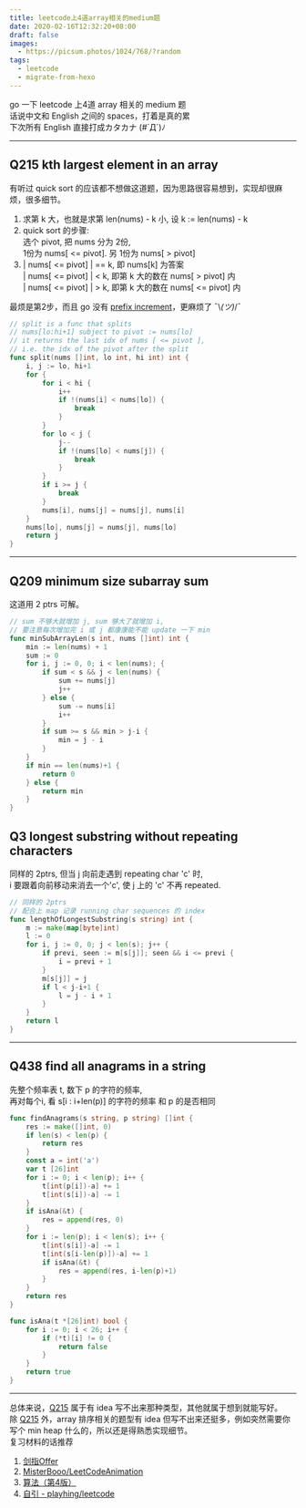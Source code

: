 ```yaml
---
title: leetcode上4道array相关的medium题
date: 2020-02-16T12:32:20+08:00
draft: false
images: 
  - https://picsum.photos/1024/768/?random
tags: 
  - leetcode
  - migrate-from-hexo
---
```


go 一下 leetcode 上4道 array 相关的 medium 题\
话说中文和 English 之间的 spaces，打着是真的累\
下次所有 English 直接打成カタカナ (#`Д´)ﾉ

---

## Q215 kth largest element in an array
有听过 quick sort 的应该都不想做这道题，因为思路很容易想到，实现却很麻烦，很多细节。
1. 求第 k 大，也就是求第 len(nums) - k 小, 设 k := len(nums) - k
2. quick sort 的步骤:\
选个 pivot, 把 nums 分为 2份,\
1份为 nums[ <= pivot]. 另 1份为 nums[ > pivot]
3. | nums[ <= pivot] | == k, 即 nums[k] 为答案\
| nums[ <= pivot] | < k, 即第 k 大的数在 nums[ > pivot] 内\
| nums[ <= pivot] | > k, 即第 k 大的数在 nums[ <= pivot] 内

最烦是第2步，而且 go 没有 [prefix increment](https://golang.org/doc/faq#inc_dec)，更麻烦了 ¯\\_(ツ)_/¯
```go
// split is a func that splits 
// nums[lo:hi+1] subject to pivot := nums[lo]
// it returns the last idx of nums [ <= pivot ], 
// i.e. the idx of the pivot after the split
func split(nums []int, lo int, hi int) int {
	i, j := lo, hi+1
	for {
		for i < hi {
			i++
			if !(nums[i] < nums[lo]) {
				break
			}
		}
		for lo < j {
			j--
			if !(nums[lo] < nums[j]) {
				break
			}
		}
		if i >= j {
			break
		}
		nums[i], nums[j] = nums[j], nums[i]
	}
	nums[lo], nums[j] = nums[j], nums[lo]
	return j
}

```

---

## Q209 minimum size subarray sum
这道用 2 ptrs 可解。
```go
// sum 不够大就增加 j, sum 够大了就增加 i,
// 要注意每次增加完 i 或 j 都康康能不能 update 一下 min
func minSubArrayLen(s int, nums []int) int {
	min := len(nums) + 1
	sum := 0
	for i, j := 0, 0; i < len(nums); {
		if sum < s && j < len(nums) {
			sum += nums[j]
			j++
		} else {
			sum -= nums[i]
			i++
		}
		if sum >= s && min > j-i {
			min = j - i
		}
	}
	if min == len(nums)+1 {
		return 0
	} else {
		return min
	}
}
```

## Q3 longest substring without repeating characters
同样的 2ptrs, 但当 j 向前走遇到 repeating char 'c' 时,\
i 要跟着向前移动来消去一个'c', 使 j 上的 'c' 不再 repeated.
```go
// 同样的 2ptrs
// 配合上 map 记录 running char sequences 的 index
func lengthOfLongestSubstring(s string) int {
	m := make(map[byte]int)
	l := 0
	for i, j := 0, 0; j < len(s); j++ {
		if previ, seen := m[s[j]]; seen && i <= previ {
			i = previ + 1
		}
		m[s[j]] = j
		if l < j-i+1 {
			l = j - i + 1
		}
	}
	return l
}
```

---

## Q438 find all anagrams in a string
先整个频率表 t, 数下 p 的字符的频率,\
再对每个i, 看 s[i : i+len(p)] 的字符的频率 和 p 的是否相同
```go
func findAnagrams(s string, p string) []int {
	res := make([]int, 0)
	if len(s) < len(p) {
		return res
	}
	const a = int('a')
	var t [26]int
	for i := 0; i < len(p); i++ {
		t[int(p[i])-a] += 1
		t[int(s[i])-a] -= 1
	}
	if isAna(&t) {
		res = append(res, 0)
	}
	for i := len(p); i < len(s); i++ {
		t[int(s[i])-a] -= 1
		t[int(s[i-len(p)])-a] += 1
		if isAna(&t) {
			res = append(res, i-len(p)+1)
		}
	}
	return res
}

func isAna(t *[26]int) bool {
	for i := 0; i < 26; i++ {
		if (*t)[i] != 0 {
			return false
		}
	}
	return true
}

```

---

总体来说，[Q215](#q215-kth-largest-element-in-an-array) 属于有 idea 写不出来那种类型，其他就属于想到就能写好。\
除 [Q215](#q215-kth-largest-element-in-an-array) 外，array 排序相关的题型有 idea 但写不出来还挺多，例如突然需要你写个 min heap 什么的，所以还是得熟悉实现细节。\
复习材料的话推荐

1. [剑指Offer](https://book.douban.com/subject/25910559/)
2. [MisterBooo/LeetCodeAnimation](https://github.com/MisterBooo/LeetCodeAnimation)
3. [算法（第4版）](https://book.douban.com/subject/19952400/)
4. [自引 - playhing/leetcode](https://github.com/playHing/leetcode)